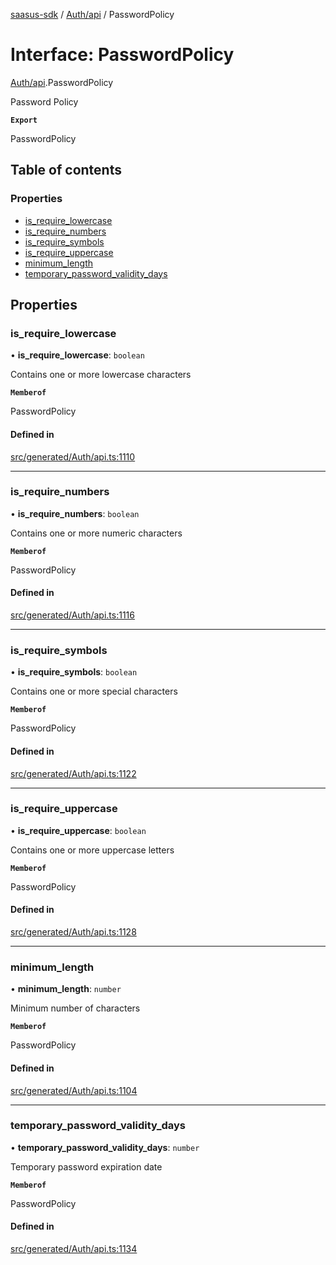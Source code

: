 [saasus-sdk](../README.md) / [Auth/api](../modules/Auth_api.md) / PasswordPolicy

# Interface: PasswordPolicy

[Auth/api](../modules/Auth_api.md).PasswordPolicy

Password Policy

**`Export`**

PasswordPolicy

## Table of contents

### Properties

- [is\_require\_lowercase](Auth_api.PasswordPolicy.md#is_require_lowercase)
- [is\_require\_numbers](Auth_api.PasswordPolicy.md#is_require_numbers)
- [is\_require\_symbols](Auth_api.PasswordPolicy.md#is_require_symbols)
- [is\_require\_uppercase](Auth_api.PasswordPolicy.md#is_require_uppercase)
- [minimum\_length](Auth_api.PasswordPolicy.md#minimum_length)
- [temporary\_password\_validity\_days](Auth_api.PasswordPolicy.md#temporary_password_validity_days)

## Properties

### is\_require\_lowercase

• **is\_require\_lowercase**: `boolean`

Contains one or more lowercase characters

**`Memberof`**

PasswordPolicy

#### Defined in

[src/generated/Auth/api.ts:1110](https://github.com/saasus-platform/saasus-sdk-javascript/blob/2c78b0a/src/generated/Auth/api.ts#L1110)

___

### is\_require\_numbers

• **is\_require\_numbers**: `boolean`

Contains one or more numeric characters

**`Memberof`**

PasswordPolicy

#### Defined in

[src/generated/Auth/api.ts:1116](https://github.com/saasus-platform/saasus-sdk-javascript/blob/2c78b0a/src/generated/Auth/api.ts#L1116)

___

### is\_require\_symbols

• **is\_require\_symbols**: `boolean`

Contains one or more special characters

**`Memberof`**

PasswordPolicy

#### Defined in

[src/generated/Auth/api.ts:1122](https://github.com/saasus-platform/saasus-sdk-javascript/blob/2c78b0a/src/generated/Auth/api.ts#L1122)

___

### is\_require\_uppercase

• **is\_require\_uppercase**: `boolean`

Contains one or more uppercase letters

**`Memberof`**

PasswordPolicy

#### Defined in

[src/generated/Auth/api.ts:1128](https://github.com/saasus-platform/saasus-sdk-javascript/blob/2c78b0a/src/generated/Auth/api.ts#L1128)

___

### minimum\_length

• **minimum\_length**: `number`

Minimum number of characters

**`Memberof`**

PasswordPolicy

#### Defined in

[src/generated/Auth/api.ts:1104](https://github.com/saasus-platform/saasus-sdk-javascript/blob/2c78b0a/src/generated/Auth/api.ts#L1104)

___

### temporary\_password\_validity\_days

• **temporary\_password\_validity\_days**: `number`

Temporary password expiration date

**`Memberof`**

PasswordPolicy

#### Defined in

[src/generated/Auth/api.ts:1134](https://github.com/saasus-platform/saasus-sdk-javascript/blob/2c78b0a/src/generated/Auth/api.ts#L1134)
